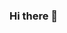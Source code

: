 ### Hi there 👋

<!--
**NoobDecompiler/NoobDecompiler** is a ✨ _special_ ✨ repository because its `README.md` (this file) appears on your GitHub profile.

Here are some ideas to get you started:

- 🔭 I’m currently working on Nothing..
- 🌱 I’m currently learning Secret..
- 👯 I’m looking to collaborate with many Programmer
- 🤔 I’m looking for help with None
- 💬 Ask me about --YourSelf
- 📫 How to reach me: 404 Not Found
- ⚡ Fun fact: Make Fun By Complete Hardest Challenge

-- I Don't Know England 🤧 Teach Me
-->
